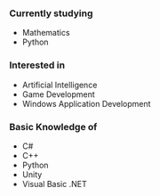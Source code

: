 ### Currently studying
 - Mathematics
 - Python

### Interested in
 - Artificial Intelligence
 - Game Development
 - Windows Application Development

### Basic Knowledge of
 - C#
 - C++
 - Python
 - Unity
 - Visual Basic .NET
